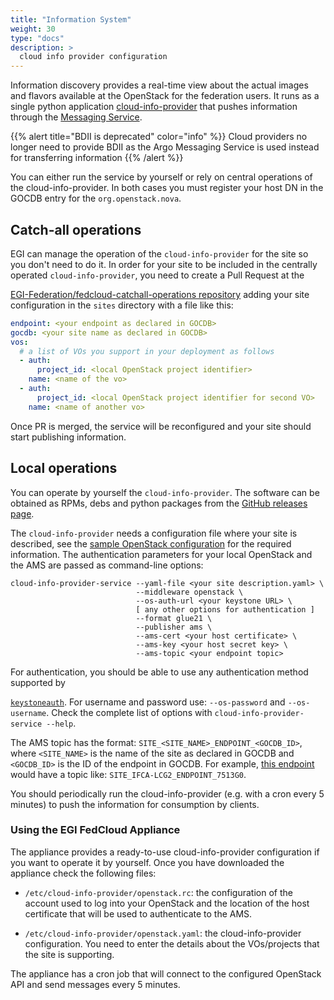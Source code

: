 ```yaml
---
title: "Information System"
weight: 30
type: "docs"
description: >
  cloud info provider configuration
---
```


Information discovery provides a real-time view about the actual images and
flavors available at the OpenStack for the federation users. It runs as a single
python application
[cloud-info-provider](https://github.com/EGI-Federation/cloud-info-provider)
that pushes information through the
[Messaging Service](../../../../internal/messaging/).

{{% alert title="BDII is deprecated" color="info" %}} Cloud providers no longer
need to provide BDII as the Argo Messaging Service is used instead for
transferring information {{% /alert %}}

You can either run the service by yourself or rely on central operations of the
cloud-info-provider. In both cases you must register your host DN in the GOCDB
entry for the `org.openstack.nova`.

## Catch-all operations

EGI can manage the operation of the `cloud-info-provider` for the site so you
don't need to do it. In order for your site to be included in the centrally
operated `cloud-info-provider`, you need to create a Pull Request at the
<!-- cspell:disable-next-line -->
[EGI-Federation/fedcloud-catchall-operations repository](https://github.com/EGI-Federation/fedcloud-catchall-operations/)
adding your site configuration in the `sites` directory with a file like this:

```yaml
endpoint: <your endpoint as declared in GOCDB>
gocdb: <your site name as declared in GOCDB>
vos:
  # a list of VOs you support in your deployment as follows
  - auth:
      project_id: <local OpenStack project identifier>
    name: <name of the vo>
  - auth:
      project_id: <local OpenStack project identifier for second VO>
    name: <name of another vo>
```

Once PR is merged, the service will be reconfigured and your site should start
publishing information.

## Local operations

You can operate by yourself the `cloud-info-provider`. The software can be
obtained as RPMs, debs and python packages from the
[GitHub releases page](https://github.com/EGI-Federation/cloud-info-provider/releases).

The `cloud-info-provider` needs a configuration file where your site is
described, see the
[sample OpenStack configuration](https://github.com/EGI-Federation/cloud-info-provider/blob/master/etc/sample.openstack.yaml)
for the required information. The authentication parameters for your local
OpenStack and the AMS are passed as command-line options:

```shell
cloud-info-provider-service --yaml-file <your site description.yaml> \
                            --middleware openstack \
                            --os-auth-url <your keystone URL> \
                            [ any other options for authentication ]
                            --format glue21 \
                            --publisher ams \
                            --ams-cert <your host certificate> \
                            --ams-key <your host secret key> \
                            --ams-topic <your endpoint topic>
```

For authentication, you should be able to use any authentication method supported by
<!-- cspell:disable-next-line -->
[`keystoneauth`](https://opendev.org/openstack/keystoneauth).
For username and password use: `--os-password` and `--os-username`.
Check the complete list of options with `cloud-info-provider-service --help`.

The AMS topic has the format: `SITE_<SITE_NAME>_ENDPOINT_<GOCDB_ID>`, where
`<SITE_NAME>` is the name of the site as declared in GOCDB and `<GOCDB_ID>` is
the ID of the endpoint in GOCDB. For example,
[this endpoint](https://goc.egi.eu/portal/index.php?Page_Type=Service&id=7513)
would have a topic like: `SITE_IFCA-LCG2_ENDPOINT_7513G0`.

You should periodically run the cloud-info-provider (e.g. with a cron every 5
minutes) to push the information for consumption by clients.

### Using the EGI FedCloud Appliance

The appliance provides a ready-to-use cloud-info-provider configuration if you
want to operate it by yourself. Once you have downloaded the appliance check the
following files:

- `/etc/cloud-info-provider/openstack.rc`: the configuration of the account used
  to log into your OpenStack and the location of the host certificate that will
  be used to authenticate to the AMS.

- `/etc/cloud-info-provider/openstack.yaml`: the cloud-info-provider
  configuration. You need to enter the details about the VOs/projects that the
  site is supporting.

The appliance has a cron job that will connect to the configured OpenStack API
and send messages every 5 minutes.
